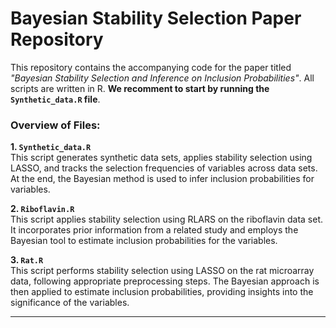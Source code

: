 # Bayesian Stability Selection Paper Repository

This repository contains the accompanying code for the paper titled *"Bayesian Stability Selection and Inference on Inclusion Probabilities"*. All scripts are written in R. 
**We recomment to start by running the `Synthetic_data.R` file**.

### Overview of Files:

**1. `Synthetic_data.R`**  
This script generates synthetic data sets, applies stability selection using LASSO, and tracks the selection frequencies of variables across data sets. At the end, the Bayesian method is used to infer inclusion probabilities for variables.

**2. `Riboflavin.R`**  
This script applies stability selection using RLARS on the riboflavin data set. It incorporates prior information from a related study and employs the Bayesian tool to estimate inclusion probabilities for the variables.

**3. `Rat.R`**  
This script performs stability selection using LASSO on the rat microarray data, following appropriate preprocessing steps. The Bayesian approach is then applied to estimate inclusion probabilities, providing insights into the significance of the variables.

---







